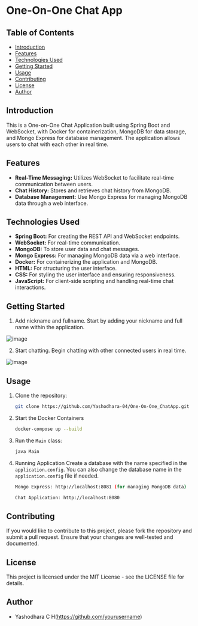# One-On-One Chat App

## Table of Contents

- [Introduction](#introduction)
- [Features](#features)
- [Technologies Used](#technologies-used)
- [Getting Started](#getting-started)
- [Usage](#usage)
- [Contributing](#contributing)
- [License](#license)
- [Author](#author)

## Introduction

This is a One-on-One Chat Application built using Spring Boot and WebSocket, with Docker for containerization, MongoDB for data storage, and Mongo Express for database management. The application allows users to chat with each other in real time.

## Features

- **Real-Time Messaging:** Utilizes WebSocket to facilitate real-time communication between users.
- **Chat History:** Stores and retrieves chat history from MongoDB.
- **Database Management:** Use Mongo Express for managing MongoDB data through a web interface.

## Technologies Used

- **Spring Boot:** For creating the REST API and WebSocket endpoints.
- **WebSocket:** For real-time communication.
- **MongoDB:** To store user data and chat messages.
- **Mongo Express:** For managing MongoDB data via a web interface.
- **Docker:** For containerizing the application and MongoDB.
- **HTML:** For structuring the user interface.
- **CSS:** For styling the user interface and ensuring responsiveness.
- **JavaScript:** For client-side scripting and handling real-time chat interactions.

## Getting Started

1. Add nickname and fullname.
       Start by adding your nickname and full name within the application.

![image](https://github.com/user-attachments/assets/6e7ad9b7-ff07-4c17-bd93-28deb37fc009)

2. Start chatting.
       Begin chatting with other connected users in real time.
   
![image](https://github.com/user-attachments/assets/0b59e08b-abdf-4a52-8f91-952d3c5b54d6)

## Usage

1. Clone the repository:

    ```bash
    git clone https://github.com/Yashodhara-04/One-On-One_ChatApp.git
    ```
 
2. Start the Docker Containers

     ```bash
    docker-compose up --build
    ```

4. Run the `Main` class:

    ```bash
    java Main
    ```

5. Running Application
    Create a database with the name specified in the `application.config`. You can also change the database name in the `application.config` file if needed.
  
   ```bash
   Mongo Express: http://localhost:8081 (for managing MongoDB data)
   ```

   ```bash
   Chat Application: http://localhost:8080
   ```

## Contributing

If you would like to contribute to this project, please fork the repository and submit a pull request. Ensure that your changes are well-tested and documented.

## License

This project is licensed under the MIT License - see the LICENSE file for details.

## Author

- Yashodhara C H(https://github.com/yourusername)

